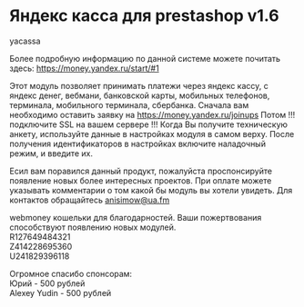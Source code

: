 Яндекс касса для prestashop v1.6
=======
yacassa

Более подробную информацию по данной системе можете почитать здесь: https://money.yandex.ru/start/#1

Этот модуль позволяет принимать платежи через яндекс кассу, с яндекс денег, вебмани, банковской карты, мобильных телефонов, терминала, мобильного терминала, сбербанка.
Сначала вам необходимо оставить заявку на https://money.yandex.ru/joinups
Потом !!! подключите SSL на вашем сервере !!!
Когда Вы получите техническую анкету, используйте данные в настройках модуля в самом верху.
После получения идентификаторов в настройках включите наладочный режим, и введите их.

Есил вам поравился данный продукт, пожалуйста проспонсируйте появление новых более интересных проектов. При оплате можете указывать комментарии о том какой бы модуль вы хотели увидеть.
Для контактов обращайтесь anisimow@ua.fm

webmoney кошельки для благодарностей. Ваши пожертвования способствуют появлению новых модулей.<br />
R127649484321<br />
Z414228695360<br />
U241829396118<br />



Огромное спасибо спонсорам:<br /> 
Юрий - 500 рублей<br />
Alexey Yudin - 500 рублей<br />
